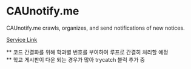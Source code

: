 # CAUnotify.me
CAUnotify.me crawls, organizes, and send notifications of new notices.

<a href="https://caunotify.me">Service Link</a>

** 코드 간결화를 위해 학과별 번호를 부여하여 루프로 간결히 처리할 예정
<br>
** 학교 게시판이 다운 되는 경우가 많아 trycatch 블럭 추가 중
